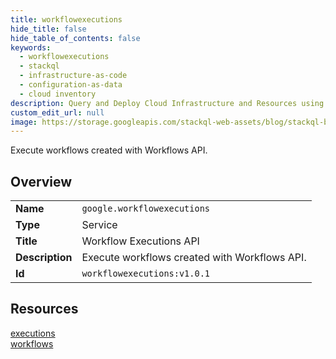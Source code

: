 ```yaml
---
title: workflowexecutions
hide_title: false
hide_table_of_contents: false
keywords:
  - workflowexecutions
  - stackql
  - infrastructure-as-code
  - configuration-as-data
  - cloud inventory
description: Query and Deploy Cloud Infrastructure and Resources using SQL
custom_edit_url: null
image: https://storage.googleapis.com/stackql-web-assets/blog/stackql-blog-post-featured-image.png
---
```

Execute workflows created with Workflows API.  
    

## Overview
<table><tbody>
<tr><td><b>Name</b></td><td><code>google.workflowexecutions</code></td></tr>
<tr><td><b>Type</b></td><td>Service</td></tr>
<tr><td><b>Title</b></td><td>Workflow Executions API</td></tr>
<tr><td><b>Description</b></td><td>Execute workflows created with Workflows API.</td></tr>
<tr><td><b>Id</b></td><td><code>workflowexecutions:v1.0.1</code></td></tr>
</tbody></table>

## Resources
<div class="row">
<div class="providerDocColumn">
<a href="/providers/google/workflowexecutions/executions/">executions</a><br />
</div>
<div class="providerDocColumn">
<a href="/providers/google/workflowexecutions/workflows/">workflows</a><br />
</div>
</div>

